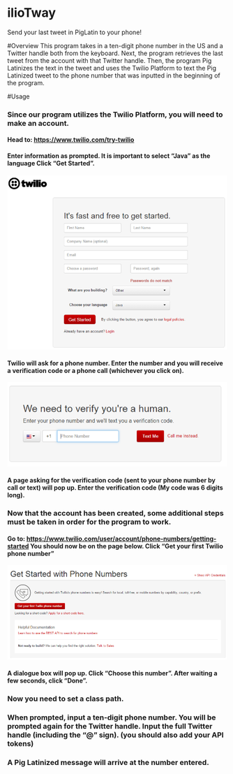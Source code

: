 # ilioTway
Send your last tweet in PigLatin to your phone!

#Overview
This program takes in a ten-digit phone number in the US and a Twitter handle both from the keyboard. Next, the program retrieves the last tweet from the account with that Twitter handle. Then, the program Pig Latinizes the text in the tweet and uses the Twilio Platform to text the Pig Latinized tweet to the phone number that was inputted in the beginning of the program.

#Usage

###	Since our program utilizes the Twilio Platform, you will need to make an account. 
####	Head to: https://www.twilio.com/try-twilio
####	Enter information as prompted. **It is important to select “Java” as the language** Click “Get Started”.

![pic1](/imgs/Picture1.png)

####	Twilio will ask for a phone number. Enter the number and you will receive a verification code or a phone call (whichever you click on).

![pic3](/imgs/Picture3.png)

####    A page asking for the verification code (sent to your phone number by call or text) will pop up. Enter the verification code (My code was 6 digits long).

### Now that the account has been created, some additional steps must be taken in order for the program to work.
#### Go to: https://www.twilio.com/user/account/phone-numbers/getting-started You should now be on the page below. Click “Get your first Twilio phone number”

![pic2](/imgs/Picture2.png)

#### A dialogue box will pop up. Click “Choose this number”. After waiting a few seconds, click “Done”.
###	Now you need to set a class path.
###	When prompted, input a ten-digit phone number. You will be prompted again for the Twitter handle. Input the full Twitter handle (including the “@” sign). (you should also add your API tokens)
###	A Pig Latinized message will arrive at the number entered.
